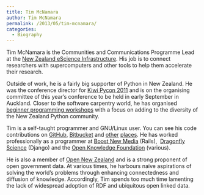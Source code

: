 ```yaml
---
title: Tim McNamara
author: Tim McNamara
permalink: /2013/05/tim-mcnamara/
categories:
  - Biography
---
```

Tim McNamara is the Communities and Communications Programme Lead at the [New Zealand eScience Infrastructure][1]. His job is to connect researchers with supercomputers and other tools to help them accelerate their research.

Outside of work, he is a fairly big supporter of Python in New Zealand. He was the conference director for [Kiwi Pycon 2011][2] and is on the organising committee of this year&#8217;s conference to be held in early September in Auckland. Closer to the software carpentry world, he has organised [beginner programming workshops][3] with a focus on adding to the diversity of the New Zealand Python community.

Tim is a self-taught programmer and GNU/Linux user. You can see his code contributions on [GitHub][4], [Bitbucket][5] and [other][6] [places][7]. He has worked professionally as a programmer at [Boost New Media][8] (Rails),  [Dragonfly Science][9] (Django) and the [Open Knowledge Foundation][10] (various).

He is also a member of [Open New Zealand][11] and is a strong proponent of open government data. At various times, he harbours naïve aspirations of solving the world&#8217;s problems through enhancing connectedness and diffusion of knowledge. Accordingly, Tim spends too much time lamenting the lack of widespread adoption of RDF and ubiquitous open linked data.

&nbsp;

 [1]: https://www.nesi.org.nz
 [2]: http://nz.pycon.org
 [3]: http://www.meetup.com/nz-python-user-group/events/69623782/
 [4]: https://github.com/timClicks
 [5]: https://bitbucket.org/timclicks
 [6]: https://git.sugarlabs.org/~timClicks/
 [7]: https://scraperwiki.com/profiles/timClicks/
 [8]: http://boost.co.nz
 [9]: http://www.dragonfly.co.nz
 [10]: http://www.okfn.org
 [11]: http://www.open.org.nz
